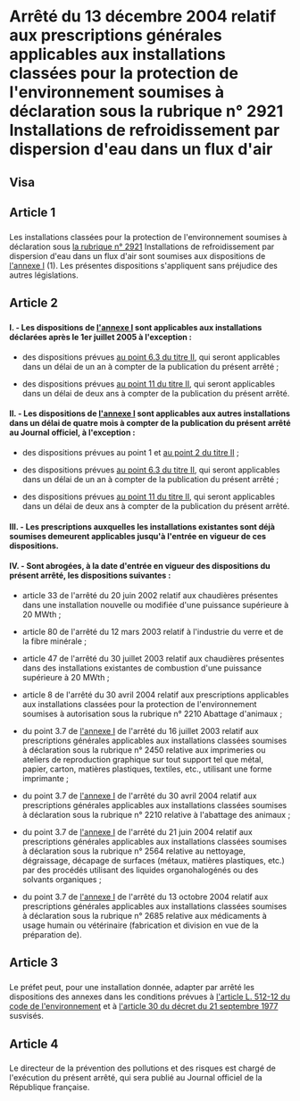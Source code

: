 # Arrêté du 13 décembre 2004 relatif aux prescriptions générales applicables aux installations classées pour la protection de l'environnement soumises à déclaration sous la rubrique n° 2921 Installations de refroidissement par dispersion d'eau dans un flux d'air

## Visa

## Article 1

### 



Les installations classées pour la protection de l'environnement soumises à déclaration sous [la rubrique n° 2921](https://aida.ineris.fr/consultation_document/10773) Installations de refroidissement par dispersion d'eau dans un flux d'air sont soumises aux dispositions de [l'annexe I](#annexe-i :-prescriptions-générales-applicables-aux-installations-classées-pour-la-protection-de-l’environnement-soumises-à-déclaration-sous-la-rubrique-2921) (1). Les présentes dispositions s'appliquent sans préjudice des autres législations.

## Article 2

### 



#### I. - Les dispositions de [l'annexe I](#annexe-i :-prescriptions-générales-applicables-aux-installations-classées-pour-la-protection-de-l’environnement-soumises-à-déclaration-sous-la-rubrique-2921) sont applicables aux installations déclarées après le 1er juillet 2005 à l'exception :

- des dispositions prévues [au point 6.3 du titre II](#63-laboratoire-en-charge-de-l’analyse-des-légionelles), qui seront applicables dans un délai de un an à compter de la publication du présent arrêté ;

- des dispositions prévues [au point 11 du titre II](#11-contrôle-par-un-organisme-agréé), qui seront applicables dans un délai de deux ans à compter de la publication du présent arrêté.

#### II. - Les dispositions de [l'annexe I](#annexe-i :-prescriptions-générales-applicables-aux-installations-classées-pour-la-protection-de-l’environnement-soumises-à-déclaration-sous-la-rubrique-2921) sont applicables aux autres installations dans un délai de quatre mois à compter de la publication du présent arrêté au Journal officiel, à l'exception :

- des dispositions prévues au point 1 et [au point 2 du titre II](#2-conception) ;

- des dispositions prévues [au point 6.3 du titre II](#63-laboratoire-en-charge-de-l’analyse-des-légionelles), qui seront applicables dans un délai de un an à compter de la publication du présent arrêté ;

- des dispositions prévues [au point 11 du titre II](#11-contrôle-par-un-organisme-agréé), qui seront applicables dans un délai de deux ans à compter de la publication du présent arrêté.

#### III. - Les prescriptions auxquelles les installations existantes sont déjà soumises demeurent applicables jusqu'à l'entrée en vigueur de ces dispositions.

#### IV. - Sont abrogées, à la date d'entrée en vigueur des dispositions du présent arrêté, les dispositions suivantes :

- article 33 de l'arrêté du 20 juin 2002 relatif aux chaudières présentes dans une installation nouvelle ou modifiée d'une puissance supérieure à 20 MWth ;

- article 80 de l'arrêté du 12 mars 2003 relatif à l'industrie du verre et de la fibre minérale ;

- article 47 de l'arrêté du 30 juillet 2003 relatif aux chaudières présentes dans des installations existantes de combustion d'une puissance supérieure à 20 MWth ;

- article 8 de l'arrêté du 30 avril 2004 relatif aux prescriptions applicables aux installations classées pour la protection de l'environnement soumises à autorisation sous la rubrique n° 2210 Abattage d'animaux ;

- du point 3.7 de [l'annexe I](#annexe-i :-prescriptions-générales-applicables-aux-installations-classées-pour-la-protection-de-l’environnement-soumises-à-déclaration-sous-la-rubrique-2921) de l'arrêté du 16 juillet 2003 relatif aux prescriptions générales applicables aux installations classées soumises à déclaration sous la rubrique n° 2450 relative aux imprimeries ou ateliers de reproduction graphique sur tout support tel que métal, papier, carton, matières plastiques, textiles, etc., utilisant une forme imprimante ;

- du point 3.7 de [l'annexe I](#annexe-i :-prescriptions-générales-applicables-aux-installations-classées-pour-la-protection-de-l’environnement-soumises-à-déclaration-sous-la-rubrique-2921) de l'arrêté du 30 avril 2004 relatif aux prescriptions générales applicables aux installations classées soumises à déclaration sous la rubrique n° 2210 relative à l'abattage des animaux ;

- du point 3.7 de [l'annexe I](#annexe-i :-prescriptions-générales-applicables-aux-installations-classées-pour-la-protection-de-l’environnement-soumises-à-déclaration-sous-la-rubrique-2921) de l'arrêté du 21 juin 2004 relatif aux prescriptions générales applicables aux installations classées soumises à déclaration sous la rubrique n° 2564 relative au nettoyage, dégraissage, décapage de surfaces (métaux, matières plastiques, etc.) par des procédés utilisant des liquides organohalogénés ou des solvants organiques ;

- du point 3.7 de [l'annexe I](#annexe-i :-prescriptions-générales-applicables-aux-installations-classées-pour-la-protection-de-l’environnement-soumises-à-déclaration-sous-la-rubrique-2921) de l'arrêté du 13 octobre 2004 relatif aux prescriptions générales applicables aux installations classées soumises à déclaration sous la rubrique n° 2685 relative aux médicaments à usage humain ou vétérinaire (fabrication et division en vue de la préparation de).

## Article 3

### 



Le préfet peut, pour une installation donnée, adapter par arrêté les dispositions des annexes dans les conditions prévues à [l'article L. 512-12 du code de l'environnement](https://aida.ineris.fr/consultation_document/lmv1_1755#Article_L._512-12) et à [l'article 30 du décret du 21 septembre 1977](https://aida.ineris.fr/consultation_document/3299#Article_30) susvisés.

## Article 4

### 



Le directeur de la prévention des pollutions et des risques est chargé de l'exécution du présent arrêté, qui sera publié au Journal officiel de la République française.